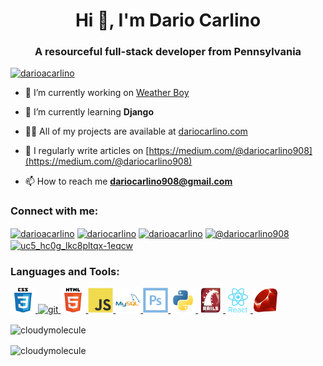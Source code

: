 <h1 align="center">Hi 👋, I'm Dario Carlino</h1>
<h3 align="center">A resourceful full-stack developer from Pennsylvania</h3>

<p align="left"> <a href="https://twitter.com/darioacarlino" target="blank"><img src="https://img.shields.io/twitter/follow/darioacarlino?logo=twitter&style=for-the-badge" alt="darioacarlino" /></a> </p>

- 🔭 I’m currently working on [Weather Boy](https://github.com/cloudymolecule/weather-boy)

- 🌱 I’m currently learning **Django**

- 👨‍💻 All of my projects are available at [dariocarlino.com](dariocarlino.com)

- 📝 I regularly write articles on [https://medium.com/@dariocarlino908](https://medium.com/@dariocarlino908)

- 📫 How to reach me **dariocarlino908@gmail.com**

<h3 align="left">Connect with me:</h3>
<p align="left">
<a href="https://twitter.com/darioacarlino" target="blank"><img align="center" src="https://raw.githubusercontent.com/rahuldkjain/github-profile-readme-generator/master/src/images/icons/Social/twitter.svg" alt="darioacarlino" height="30" width="40" /></a>
<a href="https://linkedin.com/in/dariocarlino" target="blank"><img align="center" src="https://raw.githubusercontent.com/rahuldkjain/github-profile-readme-generator/master/src/images/icons/Social/linked-in-alt.svg" alt="dariocarlino" height="30" width="40" /></a>
<a href="https://instagram.com/darioacarlino" target="blank"><img align="center" src="https://raw.githubusercontent.com/rahuldkjain/github-profile-readme-generator/master/src/images/icons/Social/instagram.svg" alt="darioacarlino" height="30" width="40" /></a>
<a href="https://medium.com/@dariocarlino908" target="blank"><img align="center" src="https://raw.githubusercontent.com/rahuldkjain/github-profile-readme-generator/master/src/images/icons/Social/medium.svg" alt="@dariocarlino908" height="30" width="40" /></a>
<a href="https://www.youtube.com/c/uc5_hc0g_lkc8pltqx-1eqcw" target="blank"><img align="center" src="https://raw.githubusercontent.com/rahuldkjain/github-profile-readme-generator/master/src/images/icons/Social/youtube.svg" alt="uc5_hc0g_lkc8pltqx-1eqcw" height="30" width="40" /></a>
</p>

<h3 align="left">Languages and Tools:</h3>
<p align="left"> <a href="https://www.w3schools.com/css/" target="_blank" rel="noreferrer"> <img src="https://raw.githubusercontent.com/devicons/devicon/master/icons/css3/css3-original-wordmark.svg" alt="css3" width="40" height="40"/> </a> <a href="https://git-scm.com/" target="_blank" rel="noreferrer"> <img src="https://www.vectorlogo.zone/logos/git-scm/git-scm-icon.svg" alt="git" width="40" height="40"/> </a> <a href="https://www.w3.org/html/" target="_blank" rel="noreferrer"> <img src="https://raw.githubusercontent.com/devicons/devicon/master/icons/html5/html5-original-wordmark.svg" alt="html5" width="40" height="40"/> </a> <a href="https://developer.mozilla.org/en-US/docs/Web/JavaScript" target="_blank" rel="noreferrer"> <img src="https://raw.githubusercontent.com/devicons/devicon/master/icons/javascript/javascript-original.svg" alt="javascript" width="40" height="40"/> </a> <a href="https://www.mysql.com/" target="_blank" rel="noreferrer"> <img src="https://raw.githubusercontent.com/devicons/devicon/master/icons/mysql/mysql-original-wordmark.svg" alt="mysql" width="40" height="40"/> </a> <a href="https://www.photoshop.com/en" target="_blank" rel="noreferrer"> <img src="https://raw.githubusercontent.com/devicons/devicon/master/icons/photoshop/photoshop-line.svg" alt="photoshop" width="40" height="40"/> </a> <a href="https://www.python.org" target="_blank" rel="noreferrer"> <img src="https://raw.githubusercontent.com/devicons/devicon/master/icons/python/python-original.svg" alt="python" width="40" height="40"/> </a> <a href="https://rubyonrails.org" target="_blank" rel="noreferrer"> <img src="https://raw.githubusercontent.com/devicons/devicon/master/icons/rails/rails-original-wordmark.svg" alt="rails" width="40" height="40"/> </a> <a href="https://reactjs.org/" target="_blank" rel="noreferrer"> <img src="https://raw.githubusercontent.com/devicons/devicon/master/icons/react/react-original-wordmark.svg" alt="react" width="40" height="40"/> </a> <a href="https://www.ruby-lang.org/en/" target="_blank" rel="noreferrer"> <img src="https://raw.githubusercontent.com/devicons/devicon/master/icons/ruby/ruby-original.svg" alt="ruby" width="40" height="40"/> </a> </p>

<p><img align="center" src="https://github-readme-stats.vercel.app/api/top-langs?username=cloudymolecule&show_icons=true&locale=en&layout=compact" alt="cloudymolecule" /></p>

<p><img align="center" src="https://github-readme-streak-stats.herokuapp.com/?user=cloudymolecule&" alt="cloudymolecule" /></p>
